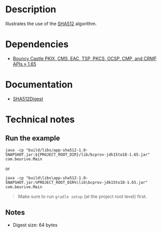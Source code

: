# Description

Illustrates the use of the [SHA512](https://en.wikipedia.org/wiki/SHA-2) algorithm.

# Dependencies

* [Bouncy Castle PKIX, CMS, EAC, TSP, PKCS, OCSP, CMP, and CRMF APIs » 1.65](https://mvnrepository.com/artifact/org.bouncycastle/bcpkix-jdk15to18/1.65)

# Documentation

* [SHA512Digest](https://people.eecs.berkeley.edu/~jonah/bc/org/bouncycastle/crypto/digests/SHA512Digest.html)

# Technical notes

## Run the example

    java -cp "build/libs/app-sha512-1.0-SNAPSHOT.jar:${PROJECT_ROOT_DIR}/lib/bcprov-jdk15to18-1.65.jar" com.beurive.Main

or

    java -cp "build\libs\app-sha512-1.0-SNAPSHOT.jar;%PROJECT_ROOT_DIR%\lib\bcprov-jdk15to18-1.65.jar" com.beurive.Main

> Make sure to run `gradle setup` (at the project root level) first.

## Notes

* Digest size: 64 bytes 




